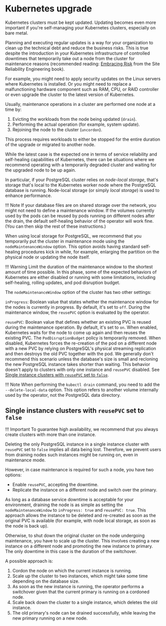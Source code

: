 # Kubernetes upgrade

Kubernetes clusters must be kept updated. Updating becomes even more
important if you're self-managing your Kubernetes clusters, especially
on bare metal.

Planning and executing regular updates is a way for your organization
to clean up the technical debt and reduce the business risks. This is true despite
the introduction in your Kubernetes infrastructure of controlled
downtimes that temporarily take out a node from the cluster for
maintenance reasons (recommended reading:
[Embracing Risk](https://landing.google.com/sre/sre-book/chapters/embracing-risk/)
from the Site Reliability Engineering book).

For example, you might need to apply security updates on the Linux
servers where Kubernetes is installed. Or you might need to replace a malfunctioning
hardware component such as RAM, CPU, or RAID controller or even upgrade
the cluster to the latest version of Kubernetes.

Usually, maintenance operations in a cluster are performed one node
at a time by:

1. Evicting the workloads from the node being updated (`drain`).
2. Performing the actual operation (for example, system update).
3. Rejoining the node to the cluster (`uncordon`).

This process requires workloads to either be stopped for the
entire duration of the upgrade or migrated to another node.

While the latest case is the expected one in terms of service
reliability and self-healing capabilities of Kubernetes, there can
be situations where we recommend operating with a temporarily
degraded cluster and waiting for the upgraded node to be up again.

In particular, if your PostgreSQL cluster relies on *node-local storage*,
that's storage that's local to the Kubernetes worker node where
the PostgreSQL database is running.
Node-local storage (or simply *local storage*) is used to enhance performance.

!!! Note
    If your database files are on shared storage over the network,
    you might not need to define a maintenance window. If the volumes currently
    used by the pods can be reused by pods running on different nodes after
    the drain, the default self-healing behavior of the operator will work
    fine. (You can then skip the rest of these instructions.)

When using local storage for PostgreSQL, we recommend that you temporarily
put the cluster in maintenance mode using the `nodeMaintenanceWindow`
option. This option avoids having standard self-healing procedures kick in
while, for example, enlarging the partition on the physical node or
updating the node itself.

!!! Warning
    Limit the duration of the maintenance window to the shortest
    amount of time possible. In this phase, some of the expected
    behaviors of Kubernetes are either disabled or running with
    some limitations, including self-healing, rolling updates,
    and pod disruption budget.

The `nodeMaintenanceWindow` option of the cluster has two other
settings:

`inProgress`:
Boolean value that states whether the maintenance window for the nodes
is currently in progress. By default, it's set to `off`.
During the maintenance window, the `reusePVC` option is
evaluated by the operator.

`reusePVC`:
Boolean value that defines whether an existing PVC is reused
during the maintenance operation. By default, it's set to `on`.
When enabled, Kubernetes waits for the node to come up
again and then reuses the existing PVC. The `PodDisruptionBudget`
policy is temporarily removed.
When disabled, Kubernetes forces the re-creation of the
pod on a different node with a new PVC by relying on
PostgreSQL's physical streaming replication and then destroys
the old PVC together with the pod. We generally don't recommend this scenario
unless the database's size is small and recloning
the new PostgreSQL instance takes shorter than waiting. This behavior
doesn't apply to clusters with only one instance and
`reusePVC` disabled. See [Single instance clusters with `reusePVC` set to `false`](#single-instance-clusters-with-reusepvc-set-to-false).

!!! Note
    When performing the `kubectl drain` command, you  need
    to add the `--delete-local-data` option.
    This option refers to another volume internally used
    by the operator, not the PostgreSQL data directory.

## Single instance clusters with `reusePVC` set to `false`

!!! Important
    To guarantee high availability, we recommend that you always create clusters with more
    than one instance.

Deleting the only PostgreSQL instance in a single instance cluster with
`reusePVC` set to `false` implies all data being lost.
Therefore, we prevent users from draining nodes such instances might be running
on, even in maintenance mode.

However, in case maintenance is required for such a node, you have two options:

-  Enable `reusePVC`, accepting the downtime.
-  Replicate the instance on a different node and switch over the primary.

As long as a database service downtime is acceptable for your environment,
draining the node is as simple as setting the `nodeMaintenanceWindow` to
`inProgress: true` and `reusePVC: true`. This approach allows the instance to
be deleted and re-created as soon as the original PVC is available
(for example, with node local storage, as soon as the node is back up).

Otherwise, to shut down the original cluster on the node undergoing maintenance,
you have to scale up the cluster. This involves creating a new instance
on a different node and promoting the new instance to primary. The only
downtime in this case is the duration of the switchover.

A possible approach is:

1. Cordon the node on which the current instance is running.
2. Scale up the cluster to two instances, which might take some time depending on the database size.
3. As soon as the new instance is running, the operator
   performs a switchover given that the current primary is running on a cordoned node.
4. Scale back down the cluster to a single instance, which deletes the old instance.
5. The old primary's node can be drained successfully, while leaving the new primary
   running on a new node.
